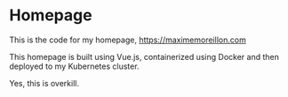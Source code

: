 # Homepage

This is the code for my homepage, https://maximemoreillon.com

This homepage is built using Vue.js, containerized using Docker and then deployed to my Kubernetes cluster.

Yes, this is overkill.
